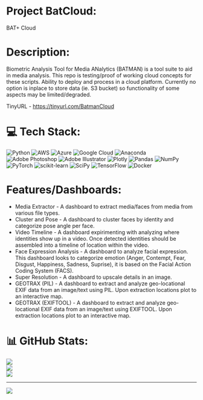 # Project BatCloud: 
BAT+ Cloud

# Description:
Biometric Analysis Tool for Media ANalytics (BATMAN) is a tool suite to aid in media analysis. This repo is testing/proof of working cloud concepts for these scripts. Ability to deploy and process in a cloud platform. Currently no option is inplace to store data (ie. S3 bucket) so functionality of some aspects may be limited/degraded. 

TinyURL - https://tinyurl.com/BatmanCloud
<!-- BATMAN ( https://tinyurl.com/BatmanCloud ) -->

# 💻 Tech Stack:
![Python](https://img.shields.io/badge/python-3670A0?style=plastic&logo=python&logoColor=ffdd54) ![AWS](https://img.shields.io/badge/AWS-%23FF9900.svg?style=plastic&logo=amazon-aws&logoColor=white) ![Azure](https://img.shields.io/badge/azure-%230072C6.svg?style=plastic&logo=azure-devops&logoColor=white) ![Google Cloud](https://img.shields.io/badge/Google%20Cloud-%234285F4.svg?style=plastic&logo=google-cloud&logoColor=white) ![Anaconda](https://img.shields.io/badge/Anaconda-%2344A833.svg?style=plastic&logo=anaconda&logoColor=white) ![Adobe Photoshop](https://img.shields.io/badge/adobephotoshop-%2331A8FF.svg?style=plastic&logo=adobephotoshop&logoColor=white) ![Adobe Illustrator](https://img.shields.io/badge/adobeillustrator-%23FF9A00.svg?style=plastic&logo=adobeillustrator&logoColor=white) ![Plotly](https://img.shields.io/badge/Plotly-%233F4F75.svg?style=plastic&logo=plotly&logoColor=white) ![Pandas](https://img.shields.io/badge/pandas-%23150458.svg?style=plastic&logo=pandas&logoColor=white) ![NumPy](https://img.shields.io/badge/numpy-%23013243.svg?style=plastic&logo=numpy&logoColor=white) ![PyTorch](https://img.shields.io/badge/PyTorch-%23EE4C2C.svg?style=plastic&logo=PyTorch&logoColor=white) ![scikit-learn](https://img.shields.io/badge/scikit--learn-%23F7931E.svg?style=plastic&logo=scikit-learn&logoColor=white) ![SciPy](https://img.shields.io/badge/SciPy-%230C55A5.svg?style=plastic&logo=scipy&logoColor=%white) ![TensorFlow](https://img.shields.io/badge/TensorFlow-%23FF6F00.svg?style=plastic&logo=TensorFlow&logoColor=white) ![Docker](https://img.shields.io/badge/docker-%230db7ed.svg?style=plastic&logo=docker&logoColor=white)

# Features/Dashboards:
- Media Extractor - A dashboard to extract media/faces from media from various file types.
- Cluster and Pose - A dashboard to cluster faces by identity and categorize pose angle per face.
- Video Timeline - A dashboard expirimenting with analyzing where identities show up in a video. Once detected identities should be assembled into a timeline of location within the video.
- Face Expression Analysis - A dashboard to analyze facial expression. This dashboard looks to categorize emotion (Anger, Contempt, Fear, Disgust, Happiness, Sadness, Suprise), it is based on the Facial Action Coding System (FACS). 
- Super Resolution - A dashboard to upscale details in an image. 
- GEOTRAX (PIL) - A dashboard to extract and analyze geo-locational EXIF data from an image/text using PIL. Upon extraction locations plot to an interactive map. 
- GEOTRAX (EXIFTOOL) - A dashboard to extract and analyze geo-locational EXIF data from an image/text using EXIFTOOL. Upon extraction locations plot to an interactive map. 



# 📊 GitHub Stats:
![](https://github-readme-stats.vercel.app/api?username=LeftSpoonFish&theme=midnight-purple&hide_border=false&include_all_commits=true&count_private=true)<br/>
![](https://github-readme-streak-stats.herokuapp.com/?user=LeftSpoonFish&theme=midnight-purple&hide_border=false)<br/>
![](https://github-readme-stats.vercel.app/api/top-langs/?username=LeftSpoonFish&theme=midnight-purple&hide_border=false&include_all_commits=true&count_private=true&layout=compact)

---
[![](https://visitcount.itsvg.in/api?id=LeftSpoonFish&icon=4&color=6)](https://visitcount.itsvg.in)

<!-- Proudly created with GPRM ( https://gprm.itsvg.in ) --> 
